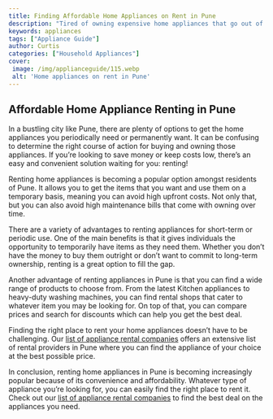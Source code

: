 ```yaml
---
title: Finding Affordable Home Appliances on Rent in Pune
description: "Tired of owning expensive home appliances that go out of style Check out this blog on how you can rent quality home appliances in Pune at an affordable price"
keywords: appliances
tags: ["Appliance Guide"]
author: Curtis
categories: ["Household Appliances"]
cover: 
 image: /img/applianceguide/115.webp
 alt: 'Home appliances on rent in Pune'
---
```

## Affordable Home Appliance Renting in Pune

In a bustling city like Pune, there are plenty of options to get the home appliances you periodically need or permanently want. It can be confusing to determine the right course of action for buying and owning those appliances. If you’re looking to save money or keep costs low, there’s an easy and convenient solution waiting for you: renting!

Renting home appliances is becoming a popular option amongst residents of Pune. It allows you to get the items that you want and use them on a temporary basis, meaning you can avoid high upfront costs. Not only that, but you can also avoid high maintenance bills that come with owning over time.

There are a variety of advantages to renting appliances for short-term or periodic use. One of the main benefits is that it gives individuals the opportunity to temporarily have items as they need them. Whether you don’t have the money to buy them outright or don’t want to commit to long-term ownership, renting is a great option to fill the gap.

Another advantage of renting appliances in Pune is that you can find a wide range of products to choose from. From the latest Kitchen appliances to heavy-duty washing machines, you can find rental shops that cater to whatever item you may be looking for. On top of that, you can compare prices and search for discounts which can help you get the best deal.

Finding the right place to rent your home appliances doesn’t have to be challenging. Our [list of appliance rental companies](/pages/appliance-rental/) offers an extensive list of rental providers in Pune where you can find the appliance of your choice at the best possible price.

In conclusion, renting home appliances in Pune is becoming increasingly popular because of its convenience and affordability. Whatever type of appliance you’re looking for, you can easily find the right place to rent it. Check out our [list of appliance rental companies](./pages/appliance-rental) to find the best deal on the appliances you need.
